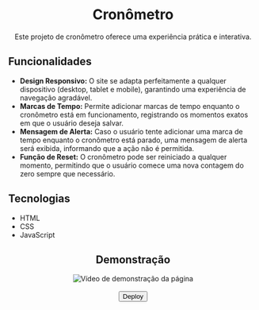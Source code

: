 <div align="center">
  <h1>Cronômetro</h1>
  <p>Este projeto de cronômetro oferece uma experiência prática e interativa.
  </p>
</div>

## Funcionalidades
- **Design Responsivo:** O site se adapta perfeitamente a qualquer dispositivo (desktop, tablet e mobile), garantindo uma experiência de navegação agradável.
- **Marcas de Tempo:** Permite adicionar marcas de tempo enquanto o cronômetro está em funcionamento, registrando os momentos exatos em que o usuário deseja salvar.  
- **Mensagem de Alerta:** Caso o usuário tente adicionar uma marca de tempo enquanto o cronômetro está parado, uma mensagem de alerta será exibida, informando que a ação não é permitida.  
- **Função de Reset:** O cronômetro pode ser reiniciado a qualquer momento, permitindo que o usuário comece uma nova contagem do zero sempre que necessário.  

## Tecnologias
- HTML  
- CSS
- JavaScript

<div align="center">
  <h2>Demonstração</h2>
  <img src="https://github.com/user-attachments/assets/ccae3e73-9177-4b3e-b63e-dbefaa9e736c" alt="Vídeo de demonstração da página">
</div>

<div align="center">
  <a href="https://wangeloow.github.io/cronometro/"><br>
    <button>Deploy</button>
  </a>
</div>
